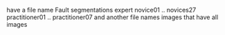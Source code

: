 have a file name 
Fault segmentations
  expert
  novice01
  ..
  novices27
  practitioner01
  ..
  practitioner07
and another file names images that have all images 
